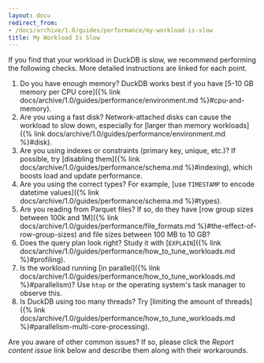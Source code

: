 ```yaml
---
layout: docu
redirect_from:
- /docs/archive/1.0/guides/performance/my-workload-is-slow
title: My Workload Is Slow
---
```


If you find that your workload in DuckDB is slow, we recommend performing the following checks. More detailed instructions are linked for each point.

1. Do you have enough memory? DuckDB works best if you have [5-10 GB memory per CPU core]({% link docs/archive/1.0/guides/performance/environment.md %}#cpu-and-memory).
1. Are you using a fast disk? Network-attached disks can cause the workload to slow down, especially for [larger than memory workloads]({% link docs/archive/1.0/guides/performance/environment.md %}#disk).
1. Are you using indexes or constraints (primary key, unique, etc.)? If possible, try [disabling them]({% link docs/archive/1.0/guides/performance/schema.md %}#indexing), which boosts load and update performance.
1. Are you using the correct types? For example, [use `TIMESTAMP` to encode datetime values]({% link docs/archive/1.0/guides/performance/schema.md %}#types).
1. Are you reading from Parquet files? If so, do they have [row group sizes between 100k and 1M]({% link docs/archive/1.0/guides/performance/file_formats.md %}#the-effect-of-row-group-sizes) and file sizes between 100 MB to 10 GB?
1. Does the query plan look right? Study it with [`EXPLAIN`]({% link docs/archive/1.0/guides/performance/how_to_tune_workloads.md %}#profiling).
1. Is the workload running [in parallel]({% link docs/archive/1.0/guides/performance/how_to_tune_workloads.md %}#parallelism)? Use `htop` or the operating system's task manager to observe this.
1. Is DuckDB using too many threads? Try [limiting the amount of threads]({% link docs/archive/1.0/guides/performance/how_to_tune_workloads.md %}#parallelism-multi-core-processing).

Are you aware of other common issues? If so, please click the _Report content issue_ link below and describe them along with their workarounds.